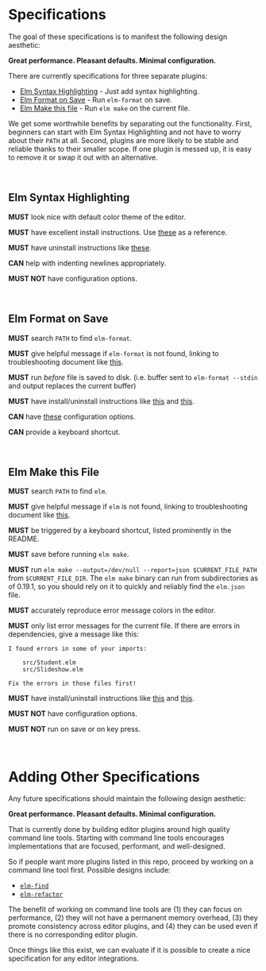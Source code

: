 # Specifications

The goal of these specifications is to manifest the following design aesthetic:

**Great performance. Pleasant defaults. Minimal configuration.**

There are currently specifications for three separate plugins:

- [Elm Syntax Highlighting](#elm-syntax-highlighting) - Just add syntax highlighting.
- [Elm Format on Save](#elm-format-on-save) - Run `elm-format` on save.
- [Elm Make this file](#elm-make-this-file) - Run `elm make` on the current file.

We get some worthwhile benefits by separating out the functionality. First, beginners can start with Elm Syntax Highlighting and not have to worry about their `PATH` at all. Second, plugins are more likely to be stable and reliable thanks to their smaller scope. If one plugin is messed up, it is easy to remove it or swap it out with an alternative.


<br/>

## Elm Syntax Highlighting

**MUST** look nice with default color theme of the editor.

**MUST** have excellent install instructions. Use [these](https://github.com/evancz/elm-syntax-highlighting/blob/master/install/mac.md) as a reference.

**MUST** have uninstall instructions like [these](https://github.com/evancz/elm-syntax-highlighting/blob/master/uninstall.md).

**CAN** help with indenting newlines appropriately.

**MUST NOT** have configuration options.

<br/>


## Elm Format on Save

**MUST** search `PATH` to find `elm-format`.

**MUST** give helpful message if `elm-format` is not found, linking to troubleshooting document like [this](https://github.com/evancz/elm-format-on-save/blob/master/troubleshooting.md).

**MUST** run _before_ file is saved to disk. (i.e. buffer sent to `elm-format --stdin` and output replaces the current buffer)

**MUST** have install/uninstall instructions like [this](https://github.com/evancz/elm-format-on-save#install) and [this](https://github.com/evancz/elm-format-on-save/blob/master/uninstall.md).

**CAN** have [these](https://github.com/evancz/elm-format-on-save/blob/master/elm-format-on-save.sublime-settings) configuration options.

**CAN** provide a keyboard shortcut.

<br/>


## Elm Make this File

**MUST** search `PATH` to find `elm`.

**MUST** give helpful message if `elm` is not found, linking to troubleshooting document like [this](https://github.com/evancz/elm-format-on-save/blob/master/troubleshooting.md).

**MUST** be triggered by a keyboard shortcut, listed prominently in the README.

**MUST** save before running `elm make`.

**MUST** run `elm make --output=/dev/null --report=json $CURRENT_FILE_PATH` from `$CURRENT_FILE_DIR`. The `elm make` binary can run from subdirectories as of 0.19.1, so you should rely on it to quickly and reliably find the `elm.json` file.

**MUST** accurately reproduce error message colors in the editor.

**MUST** only list error messages for the current file. If there are errors in dependencies, give a message like this:

```
I found errors in some of your imports:

    src/Student.elm
    src/Slideshow.elm

Fix the errors in those files first!
```

**MUST** have install/uninstall instructions like [this](https://github.com/evancz/elm-format-on-save#install) and [this](https://github.com/evancz/elm-format-on-save/blob/master/uninstall.md).

**MUST NOT** have configuration options.

**MUST NOT** run on save or on key press.


<br/>

# Adding Other Specifications

Any future specifications should maintain the following design aesthetic:

**Great performance. Pleasant defaults. Minimal configuration.**

That is currently done by building editor plugins around high quality command line tools. Starting with command line tools encourages implementations that are focused, performant, and well-designed.

So if people want more plugins listed in this repo, proceed by working on a command line tool first. Possible designs include:

- [`elm-find`](https://github.com/elm/projects/blob/master/elm-find.md)
- [`elm-refactor`](https://github.com/elm/projects/blob/master/elm-refactor.md)

The benefit of working on command line tools are (1) they can focus on performance, (2) they will not have a permanent memory overhead, (3) they promote consistency across editor plugins, and (4) they can be used even if there is no corresponding editor plugin.

Once things like this exist, we can evaluate if it is possible to create a nice specification for any editor integrations.
